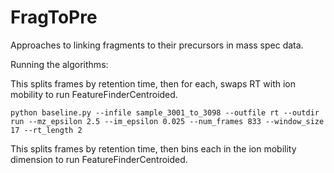 # FragToPre
Approaches to linking fragments to their precursors in mass spec data.

Running the algorithms:

This splits frames by retention time, then for each, swaps RT with ion mobility to run FeatureFinderCentroided.
```export OMP_NUM_THREADS=1
python baseline.py --infile sample_3001_to_3098 --outfile rt --outdir run --mz_epsilon 2.5 --im_epsilon 0.025 --num_frames 833 --window_size 17 --rt_length 2
```

This splits frames by retention time, then bins each in the ion mobility dimension to run FeatureFinderCentroided.
```python im_binning.py --infline sample --outfile rt --outdir run
```
